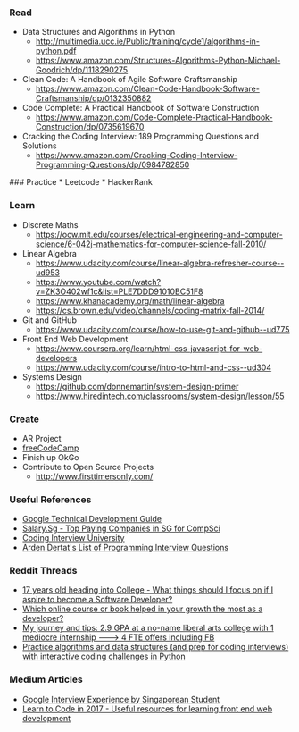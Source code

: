 ### Read

-   Data Structures and Algorithms in Python
    -   http://multimedia.ucc.ie/Public/training/cycle1/algorithms-in-python.pdf
    -   https://www.amazon.com/Structures-Algorithms-Python-Michael-Goodrich/dp/1118290275
-   Clean Code: A Handbook of Agile Software Craftsmanship
    -   https://www.amazon.com/Clean-Code-Handbook-Software-Craftsmanship/dp/0132350882
-   Code Complete: A Practical Handbook of Software Construction
    -   https://www.amazon.com/Code-Complete-Practical-Handbook-Construction/dp/0735619670
-   Cracking the Coding Interview: 189 Programming Questions and
    Solutions
    -   https://www.amazon.com/Cracking-Coding-Interview-Programming-Questions/dp/0984782850

\#\#\# Practice \* Leetcode \* HackerRank

### Learn

-   Discrete Maths
    -   https://ocw.mit.edu/courses/electrical-engineering-and-computer-science/6-042j-mathematics-for-computer-science-fall-2010/
-   Linear Algebra
    -   https://www.udacity.com/course/linear-algebra-refresher-course--ud953
    -   https://www.youtube.com/watch?v=ZK3O402wf1c&list=PLE7DDD91010BC51F8
    -   https://www.khanacademy.org/math/linear-algebra
    -   https://cs.brown.edu/video/channels/coding-matrix-fall-2014/
-   Git and GitHub
    -   https://www.udacity.com/course/how-to-use-git-and-github--ud775
-   Front End Web Development
    -   https://www.coursera.org/learn/html-css-javascript-for-web-developers
    -   https://www.udacity.com/course/intro-to-html-and-css--ud304
-   Systems Design
    -   https://github.com/donnemartin/system-design-primer
    -   https://www.hiredintech.com/classrooms/system-design/lesson/55

### Create

-   AR Project
-   [freeCodeCamp](https://www.freecodecamp.com/)
-   Finish up OkGo
-   Contribute to Open Source Projects
    -   http://www.firsttimersonly.com/

### Useful References

-   [Google Technical Development
    Guide](https://www.google.com/about/careers/students/guide-to-technical-development.html)
-   [Salary.Sg - Top Paying Companies in SG for
    CompSci](http://forums.salary.sg/income-jobs/8617-top-paying-companies-sg-compsci.html#post94905)
-   [Coding Interview
    University](https://github.com/jwasham/coding-interview-university/blob/master/README.md#recursion)
-   [Arden Dertat's List of Programming Interview
    Questions](http://www.ardendertat.com/2012/01/09/programming-interview-questions/)

### Reddit Threads

-   [17 years old heading into College - What things should I focus on
    if I aspire to become a Software
    Developer?](https://www.reddit.com/r/cscareerquestions/comments/691zpw/17_years_old_heading_into_college_what_things/)
-   [Which online course or book helped in your growth the most as a
    developer?](https://www.reddit.com/r/cscareerquestions/comments/65ln8o/which_online_course_or_book_helped_in_your_growth/)
-   [My journey and tips: 2.9 GPA at a no-name liberal arts college with
    1 mediocre internship ---\> 4 FTE offers including
    FB](https://www.reddit.com/r/cscareerquestions/comments/6278bi/my_journey_and_tips_29_gpa_at_a_noname_liberal/)
-   [Practice algorithms and data structures (and prep for coding
    interviews) with interactive coding challenges in
    Python](https://github.com/donnemartin/coding)

### Medium Articles

-   [Google Interview Experience by Singaporean
    Student](https://medium.com/@jinzhe/my-google-interview-experience-51f716c7e578)
-   [Learn to Code in 2017 - Useful resources for learning front end web
    development](https://hackernoon.com/learn-to-code-in-2017-get-hired-and-have-fun-along-the-way-5ff4c1b1a790?source=userActivityShare-ff62632145a3-1494413549&gi=1bef10198695)
